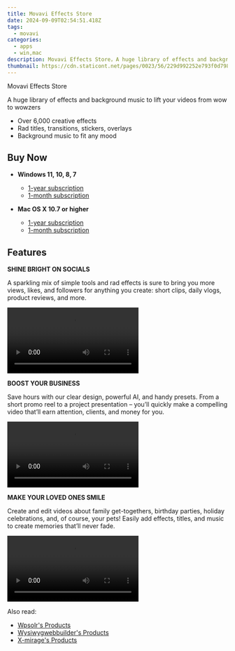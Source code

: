 ```yaml
---
title: Movavi Effects Store
date: 2024-09-09T02:54:51.418Z
tags: 
  - movavi
categories: 
  - apps
  - win,mac
description: Movavi Effects Store，A huge library of effects and background music to lift your videos from wow to wowzers
thumbnail: https://cdn.staticont.net/pages/0023/56/229d992252e793f0d7981b75223ec3b5df5fa522.webp
---
```


Movavi Effects Store

A huge library of effects and background music to lift your videos from wow to wowzers

- Over 6,000 creative effects
- Rad titles, transitions, stickers, overlays 
- Background music to fit any mood

## Buy Now

- **Windows 11, 10, 8, 7**
  - [1-year subscription](https://store.movavi.com/order/checkout.php?PRODS=25329538,4719229&QTY=1,1&COUPON=&AFFILIATE=108875&CART=1&CARD=2&SHORT_FORM=1&DESIGN_TYPE=2&CROSS_SELL_HIDE=true&SHOPURL=http://www.movavi.com/store.html&ADDITIONAL_HPM=1&setLocale=en&pageType=web&p_name=mesyear&REF=%7C%7C&FSID=%7C%7C&PAYPAL_FLOW=REGULAR&AFFILIATE=108875&ADDITIONAL_webuid=234bxu)
  - [1-month subscription](https://store.movavi.com/order/checkout.php?PRODS=34759967,33729221&QTY=1,1&COUPON=&AFFILIATE=108875&CART=1&CARD=2&SHORT_FORM=1&DESIGN_TYPE=2&CROSS_SELL_HIDE=true&SHOPURL=http://www.movavi.com/store.html&ADDITIONAL_HPM=1&setLocale=en&pageType=web&p_name=mesmonth&REF=%7C%7C&FSID=%7C%7C&PAYPAL_FLOW=REGULAR&AFFILIATE=108875&ADDITIONAL_webuid=ya3sb9)

- **Mac OS X 10.7 or higher**
  - [1-year subscription](https://store.movavi.com/order/checkout.php?PRODS=25329538,4719229&QTY=1,1&COUPON=&AFFILIATE=108875&CART=1&CARD=2&SHORT_FORM=1&DESIGN_TYPE=2&CROSS_SELL_HIDE=true&SHOPURL=http://www.movavi.com/store.html&ADDITIONAL_HPM=1&setLocale=en&pageType=web&p_name=mesyear&REF=%7C%7C&FSID=%7C%7C&PAYPAL_FLOW=REGULAR&AFFILIATE=108875&ADDITIONAL_webuid=234bxu)
  - [1-month subscription](https://store.movavi.com/order/checkout.php?PRODS=34759967,33729221&QTY=1,1&COUPON=&AFFILIATE=108875&CART=1&CARD=2&SHORT_FORM=1&DESIGN_TYPE=2&CROSS_SELL_HIDE=true&SHOPURL=http://www.movavi.com/store.html&ADDITIONAL_HPM=1&setLocale=en&pageType=web&p_name=mesmonth&REF=%7C%7C&FSID=%7C%7C&PAYPAL_FLOW=REGULAR&AFFILIATE=108875&ADDITIONAL_webuid=ya3sb9)

## Features

**SHINE BRIGHT ON SOCIALS**

A sparkling mix of simple tools and rad effects is sure to bring you more views, likes, and followers for anything you create: short clips, daily vlogs, product reviews, and more.

<video data-v-d6328dfa="" data-v-09e5dcee="" src="https://cdn.staticont.net/page_type/0023/53/6021fc7ebb5f776f3fd32c77de2adc5ee6fd7d79.mp4" controls="controls" autoplay="autoplay" loop="loop" playsinline="" class="media v-video-self-hosted embed-responsive embed-responsive-16by9" alias="VE Features-1 Shine Bright" previewnumber="0"></video>

**BOOST YOUR BUSINESS**

Save hours with our clear design, powerful AI, and handy presets. From a short promo reel to a project presentation – you’ll quickly make a compelling video that’ll earn attention, clients, and money for you.

<video data-v-d6328dfa="" data-v-09e5dcee="" src="https://cdn.staticont.net/page_type/0023/53/bdf63436dc9702b8ce5eea115c34bc82d80395e5.mp4" controls="controls" autoplay="autoplay" loop="loop" playsinline="" class="media v-video-self-hosted embed-responsive embed-responsive-16by9" alias="VE Features-2 Boost Business" previewnumber="0"></video>

**MAKE YOUR LOVED ONES SMILE**

Create and edit videos about family get-togethers, birthday parties, holiday celebrations, and, of course, your pets! Easily add effects, titles, and music to create memories that’ll never fade.

<video data-v-d6328dfa="" data-v-09e5dcee="" src="https://cdn.staticont.net/page_type/0023/53/da70a85d6196521c1f991e97409282a7b693a9ee.mp4" controls="controls" autoplay="autoplay" loop="loop" playsinline="" class="media v-video-self-hosted embed-responsive embed-responsive-16by9" alias="VE Features-3 Love ones smile" previewnumber="0"></video>

<ins class="adsbygoogle"
      style="display:block"
      data-ad-client="ca-pub-7571918770474297"
      data-ad-slot="8358498916"
      data-ad-format="auto"
      data-full-width-responsive="true"></ins>

<span class="atpl-alsoreadstyle">Also read:</span>
<div><ul>
<li><a href="https://tools.techidaily.com/wpsolr/products/"><u>Wpsolr's Products</u></a></li>
<li><a href="https://tools.techidaily.com/wysiwygwebbuilder/products/"><u>Wysiwygwebbuilder's Products</u></a></li>
<li><a href="https://tools.techidaily.com/x-mirage/products/"><u>X-mirage's Products</u></a></li>
</ul></div>

